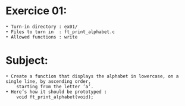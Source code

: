 # Exercice 01:
	• Turn-in directory : ex01/
	• Files to turn in  : ft_print_alphabet.c
	• Allowed functions : write
# Subject:
	• Create a function that displays the alphabet in lowercase, on a single line, by ascending order,
		starting from the letter ’a’.
	• Here’s how it should be prototyped :
		void ft_print_alphabet(void);
